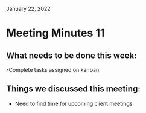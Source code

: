 January 22, 2022

# Meeting Minutes 11

## What needs to be done this week:

-Complete tasks assigned on kanban.

## Things we discussed this meeting:

- Need to find time for upcoming client meetings
